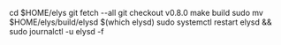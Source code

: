 cd $HOME/elys
git fetch --all
git checkout v0.8.0
make build
sudo mv $HOME/elys/build/elysd $(which elysd)
sudo systemctl restart elysd && sudo journalctl -u elysd -f
